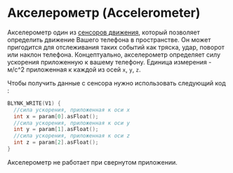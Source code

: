 # Акселерометр \(Accelerometer\)

Акселерометр один из [сенсоров движения](https://developer.android.com/guide/topics/sensors/sensors_motion.html), который позволяет определить движение Вашего телефона в пространстве. Он может пригодится для отслеживания таких событий как тряска, удар, поворот или наклон телефона. Концептуально, акселерометр определяет силу ускорения приложенную к вашему телефону. Единица измерения - м/c^2 приложенная к каждой из осей `x`, `y`, `z`.

Чтобы получить данные с сенсора нужно использовать следующий код :

```cpp
BLYNK_WRITE(V1) {
  //сила ускорения, приложенная к оси x
  int x = param[0].asFloat(); 
  //сила ускорения, приложенная к оси y
  int y = param[1].asFloat();
  //сила ускорения, приложенная к оси z
  int z = param[2].asFloat();
}
```

Акселерометр не работает при свернутом приложении.

